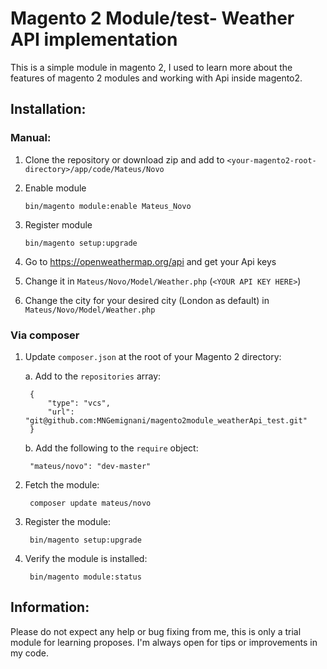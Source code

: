 # Magento 2 Module/test- Weather API implementation

This is a simple module in magento 2, I used to learn more about the features of magento 2 modules and working with Api inside magento2.

## Installation:

### Manual:

1. Clone the repository or download zip and add to `<your-magento2-root-directory>/app/code/Mateus/Novo`

2. Enable module

    `bin/magento module:enable Mateus_Novo`
    
3. Register module
  
    `bin/magento setup:upgrade`
    
4. Go to https://openweathermap.org/api and get your Api keys

5. Change it in `Mateus/Novo/Model/Weather.php` (`<YOUR API KEY HERE>`)

6. Change the city for your desired city (London as default) in `Mateus/Novo/Model/Weather.php`
    
### Via composer

1. Update `composer.json` at the root of your Magento 2 directory:

    a. Add to the `repositories` array:

        {
            "type": "vcs",
            "url":  "git@github.com:MNGemignani/magento2module_weatherApi_test.git"
        }

    b. Add the following to the `require` object:

        "mateus/novo": "dev-master"
        
2. Fetch the module:

        composer update mateus/novo

3. Register the module:

        bin/magento setup:upgrade

4. Verify the module is installed:

        bin/magento module:status

## Information:

Please do not expect any help or bug fixing from me, this is only a trial module for learning proposes. I'm always open for tips or improvements in my code.
